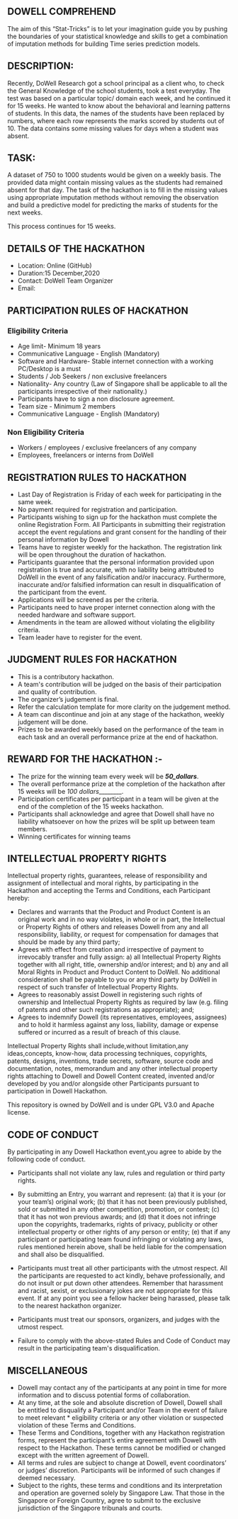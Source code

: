 
## DOWELL COMPREHEND

The aim of this “Stat-Tricks” is to let your imagination guide you by pushing the boundaries of your statistical knowledge and skills to get a combination of imputation methods for building Time series prediction models. 


## DESCRIPTION:

Recently, DoWell Research got a school principal as a client who, to check the General Knowledge of the school students, took a test everyday. The test was based on a particular topic/ domain each week, and he continued it for 15 weeks. He wanted to know about the behavioral and learning patterns of students. In this data, the names of the students have been replaced by numbers, where each row represents the marks scored by students out of 10. The data contains some missing values for days when a student was absent.


## TASK:

A dataset of 750 to 1000 students would be given on a weekly basis. The provided data might contain missing values as the students had remained absent for that day. The task of the hackathon is to fill in the missing values using appropriate imputation methods without removing the observation and build a predictive model for predicting the marks of students for the next weeks.

This process continues for 15 weeks.  


## DETAILS OF THE HACKATHON 

*   Location:  Online (GitHub)
*   Duration:15 December,2020   
*   Contact: DoWell Team Organizer
*   Email: 

## PARTICIPATION RULES OF HACKATHON 

### Eligibility Criteria

  - Age limit-  Minimum 18 years
  - Communicative Language - English (Mandatory)
  - Software and Hardware- Stable internet connection with a working PC/Desktop is a must
  - Students / Job Seekers / non exclusive freelancers
  - Nationality- Any country (Law of Singapore shall be applicable to all the participants irrespective of their nationality.)
  - Participants have to sign a non disclosure agreement.
  - Team size - Minimum 2 members
  - Communicative Language - English (Mandatory)
  
  
### Non Eligibility Criteria

  - Workers / employees / exclusive freelancers of any company
  - Employees, freelancers or interns from DoWell

## REGISTRATION RULES TO HACKATHON 

*   Last Day of Registration is Friday of each week for participating in the same week.
*   No payment required for registration and participation.
*   Participants wishing to sign up for the hackathon must complete the online Registration Form. All Participants in submitting their registration accept the event      regulations and grant consent for the handling of their personal information by Dowell
*   Teams have to register weekly for the hackathon. The registration link will be open throughout the duration of hackathon. 
*   Participants guarantee that the personal information provided upon registration is true and accurate, with no liability being attributed to DoWell in the event of any falsification and/or inaccuracy. Furthermore, inaccurate and/or falsified information can result in disqualification of the participant from the event.
*   Applications will be screened as per the criteria.
*   Participants need to have proper internet connection along with the needed hardware and software support.
*   Amendments in the team are allowed without violating the eligibility criteria.
*   Team leader have to register for the event.

## JUDGMENT RULES FOR HACKATHON

*   This is a contributory hackathon.
*   A team's contribution will be judged on the basis of their participation and quality of contribution.
*   The organizer’s judgement is final.
*   Refer the calculation template for more clarity on the judgement method.
*   A team can discontinue and join at any stage of the hackathon, weekly judgement will be done.
*   Prizes to be awarded weekly based on the performance of the team in each task and an overall performance prize at the end of hackathon.

## REWARD FOR THE HACKATHON :-

*   The prize for the winning team every week will be ___50_dollars___.
*   The overall performance prize at the completion of the hackathon after 15 weeks will be _100 dollars_________.
*   Participation certificates per participant in a team will be given at the end of the completion of the 15 weeks hackathon.
*   Participants shall acknowledge and agree that Dowell shall have no liability whatsoever on how the prizes will be split up between team members.
*   Winning certificates for winning teams

## INTELLECTUAL PROPERTY RIGHTS 

Intellectual property rights, guarantees, release of responsibility and assignment of intellectual and moral rights, by participating in the Hackathon and accepting the Terms and Conditions, each Participant hereby:

*   Declares and warrants that the Product and Product Content is an original work and in no way violates, in whole or in part, the Intellectual or Property Rights of others and releases Dowell from any and all responsibility, liability, or request for compensation for damages that should be made by any third party;
*   Agrees with effect from creation and irrespective of payment to irrevocably transfer and fully assign: a) all Intellectual Property Rights together with all right, title, ownership and/or interest; and b) any and all Moral Rights in Product and Product Content to DoWell. No additional consideration shall be payable to you or any third party by DoWell in respect of such transfer of Intellectual Property Rights.
*   Agrees to reasonably assist Dowell in registering such rights of ownership and Intellectual Property Rights as required by law (e.g. filing of patents and other such registrations as appropriate); and;
*   Agrees to indemnify Dowell (its representatives, employees, assignees) and to hold it harmless against any loss, liability, damage or expense suffered or incurred as a result of breach of this clause.


Intellectual Property Rights shall include,without limitation,any ideas,concepts, know-how, data processing techniques, copyrights, patents, designs, inventions, trade secrets, software, source code and documentation, notes, memorandum and any other intellectual property rights attaching to Dowell and Dowell Content created, invented and/or developed by you and/or alongside other Participants pursuant to participation in Dowell Hackathon.

This repository is owned by DoWell and is under GPL V3.0 and Apache license.


## CODE OF CONDUCT 


By participating in any Dowell Hackathon event,you agree to abide by the following code of conduct.

*   Participants shall not violate any law, rules and regulation or third party rights.
*   By submitting an Entry, you warrant and represent:
      (a) that it is your (or your team’s) original work; 
      (b) that it has not been previously published, sold or submitted in any other competition, promotion, or contest; 
      (c) that it has not won previous awards; and 
      (d) that it does not infringe upon the copyrights, trademarks, rights of privacy, publicity or other intellectual property or other rights of any person or entity; 
      (e) that if any participant or participating team found infringing or violating any laws, rules mentioned herein above, shall be held liable for the compensation and shall also be disqualified.

*   Participants must  treat all other participants with the utmost respect. All the participants are requested to act kindly, behave professionally, and do not insult or put down other attendees. Remember that harassment and racist, sexist, or exclusionary jokes are not appropriate for this event. If at any point you see a fellow hacker being harassed, please talk to the nearest hackathon organizer.

*   Participants must treat our sponsors, organizers, and judges with the utmost respect.
*   Failure to comply with the above-stated Rules and Code of Conduct may result in the participating team's disqualification.

## MISCELLANEOUS 

* Dowell may contact any of the participants at any point in time for more information and to discuss potential forms of collaboration.
* At any time, at the sole and absolute discretion of Dowell, Dowell shall be entitled to disqualify a Participant and/or Team in the event of failure to meet relevant * eligibility criteria or any other violation or suspected violation of these Terms and Conditions.
* These Terms and Conditions, together with any Hackathon registration forms, represent the participant’s entire agreement with Dowell with respect to the Hackathon. These terms cannot be modified or changed except with the written agreement of Dowell.
* All terms and rules are subject to change at Dowell, event coordinators’ or judges’ discretion. Participants will be informed of such changes if deemed necessary.
* Subject to the rights, these terms and conditions and its interpretation and operation are governed solely by Singapore Law. That those in the Singapore or Foreign  Country, agree to submit to the exclusive jurisdiction of the Singapore tribunals and courts.



